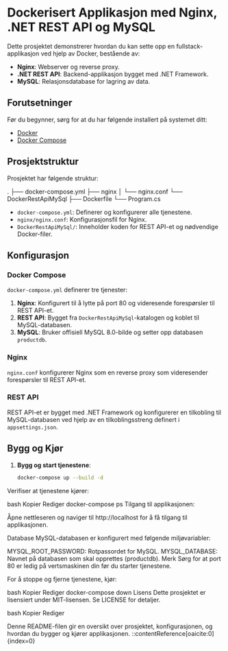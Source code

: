 ﻿# Dockerisert Applikasjon med Nginx, .NET REST API og MySQL

Dette prosjektet demonstrerer hvordan du kan sette opp en fullstack-applikasjon ved hjelp av Docker, bestående av:

- **Nginx**: Webserver og reverse proxy.
- **.NET REST API**: Backend-applikasjon bygget med .NET Framework.
- **MySQL**: Relasjonsdatabase for lagring av data.

## Forutsetninger

Før du begynner, sørg for at du har følgende installert på systemet ditt:

- [Docker](https://docs.docker.com/get-docker/)
- [Docker Compose](https://docs.docker.com/compose/install/)

## Prosjektstruktur

Prosjektet har følgende struktur:

. ├── docker-compose.yml ├── nginx │ └── nginx.conf └── DockerRestApiMySql ├── Dockerfile └── Program.cs


- `docker-compose.yml`: Definerer og konfigurerer alle tjenestene.
- `nginx/nginx.conf`: Konfigurasjonsfil for Nginx.
- `DockerRestApiMySql/`: Inneholder koden for REST API-et og nødvendige Docker-filer.

## Konfigurasjon

### Docker Compose

`docker-compose.yml` definerer tre tjenester:

1. **Nginx**: Konfigurert til å lytte på port 80 og videresende forespørsler til REST API-et.
2. **REST API**: Bygget fra `DockerRestApiMySql`-katalogen og koblet til MySQL-databasen.
3. **MySQL**: Bruker offisiell MySQL 8.0-bilde og setter opp databasen `productdb`.

### Nginx

`nginx.conf` konfigurerer Nginx som en reverse proxy som videresender forespørsler til REST API-et.

### REST API

REST API-et er bygget med .NET Framework og konfigurerer en tilkobling til MySQL-databasen ved hjelp av en tilkoblingsstreng definert i `appsettings.json`.

## Bygg og Kjør

1. **Bygg og start tjenestene**:

   ```bash
   docker-compose up --build -d


Verifiser at tjenestene kjører:

bash
Kopier
Rediger
docker-compose ps
Tilgang til applikasjonen:

Åpne nettleseren og naviger til http://localhost for å få tilgang til applikasjonen.

Database
MySQL-databasen er konfigurert med følgende miljøvariabler:

MYSQL_ROOT_PASSWORD: Rotpassordet for MySQL.
MYSQL_DATABASE: Navnet på databasen som skal opprettes (productdb).
Merk
Sørg for at port 80 er ledig på vertsmaskinen din før du starter tjenestene.

For å stoppe og fjerne tjenestene, kjør:

bash
Kopier
Rediger
docker-compose down
Lisens
Dette prosjektet er lisensiert under MIT-lisensen. Se LICENSE for detaljer.

bash
Kopier
Rediger

Denne README-filen gir en oversikt over prosjektet, konfigurasjonen, og hvordan du bygger og kjører applikasjonen.
::contentReference[oaicite:0]{index=0}
 